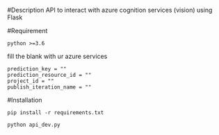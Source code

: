 #Description
API to interact with azure cognition services (vision) using Flask

#Requirement

```
python >=3.6
```

fill the blank with ur azure services 

```
prediction_key = ""
prediction_resource_id = ""
project_id = ""
publish_iteration_name = ""
```

#Installation


```
pip install -r requirements.txt

python api_dev.py
```

